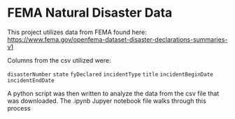 # FEMA Natural Disaster Data

This project utilizes data from FEMA found here: https://www.fema.gov/openfema-dataset-disaster-declarations-summaries-v1

Columns from the csv utilized were:

`disasterNumber` `state` `fyDeclared` `incidentType` `title` `incidentBeginDate` `incidentEndDate`

A python script was then written to analyze the data from the csv file that was downloaded. The .ipynb Jupyer notebook file walks through this process

